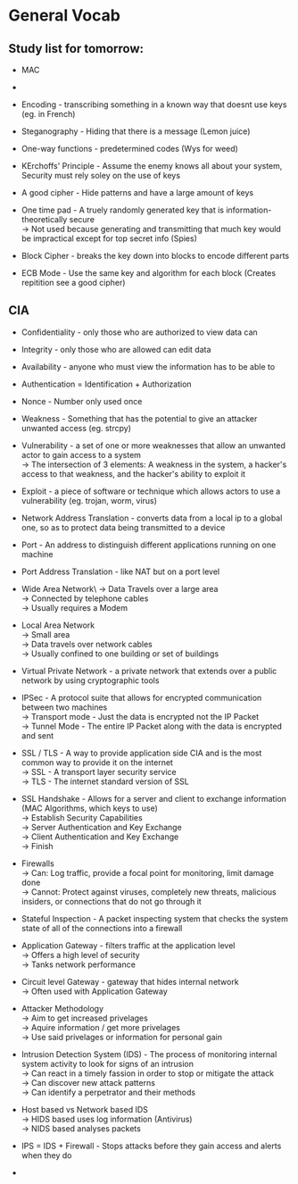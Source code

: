 # General Vocab
## Study list for tomorrow:
* MAC
* 


* Encoding - transcribing something in a known way that doesnt use keys (eg. in French)

* Steganography - Hiding that there is a message (Lemon juice)

* One-way functions - predetermined codes (Wys for weed)

* KErchoffs' Principle - Assume the enemy knows all about your system, Security must rely soley on the use of keys

* A good cipher - Hide patterns and have a large amount of keys

* One time pad - A truely randomly generated key that is information-theoretically secure \
-> Not used because generating and transmitting that much key would be impractical except for top secret info (Spies)

* Block Cipher - breaks the key down into blocks to encode different parts 

* ECB Mode - Use the same key and algorithm for each block (Creates repitition see a good cipher)

## CIA
* Confidentiality - only those who are authorized to view data can
* Integrity - only those who are allowed can edit data
* Availability - anyone who must view the information has to be able to 

* Authentication = Identification + Authorization 

* Nonce - Number only used once 
* Weakness - Something that has the potential to give an attacker unwanted access (eg. strcpy)

* Vulnerability - a set of one or more weaknesses that allow an unwanted actor to gain access to a system \
-> The intersection of 3 elements: A weakness in the system, a hacker's access to that weakness, and the hacker's ability to exploit it 

* Exploit - a piece of software or technique which allows actors to use a vulnerability (eg. trojan, worm, virus)

* Network Address Translation - converts data from a local ip to a global one, so as to protect data being transmitted to a device

* Port - An address to distinguish different applications running on one machine

* Port Address Translation - like NAT but on a port level 

* Wide Area Network\ 
-> Data Travels over a large area\
-> Connected by telephone cables\
-> Usually requires a Modem

* Local Area Network\
-> Small area\
-> Data travels over network cables\
-> Usually confined to one building or set of buildings

* Virtual Private Network - a private network that extends over a public network by using cryptographic tools

* IPSec - A protocol suite that allows for encrypted communication between two machines\
-> Transport mode - Just the data is encrypted not the IP Packet\
-> Tunnel Mode - The entire IP Packet along with the data is encrypted and sent 

* SSL / TLS - A way to provide application side CIA and is the most common way to provide it on the internet\
-> SSL - A transport layer security service\
-> TLS - The internet standard version of SSL

* SSL Handshake - Allows for a server and client to exchange information (MAC Algorithms, which keys to use)\
-> Establish Security Capabilities\
-> Server Authentication and Key Exchange\
-> Client Authentication and Key Exchange\
-> Finish

* Firewalls\
-> Can: Log traffic, provide a focal point for monitoring, limit damage done\
-> Cannot: Protect against viruses, completely new threats, malicious insiders, or connections that do not go through it 

* Stateful Inspection - A packet inspecting system that checks the system state of all of the connections into a firewall

* Application Gateway - filters traffic at the application level\
-> Offers a high level of security\
-> Tanks network performance

* Circuit level Gateway - gateway that hides internal network \
-> Often used with Application Gateway


* Attacker Methodology \
-> Aim to get increased privelages\
-> Aquire information / get more privelages\
-> Use said privelages or information for personal gain

* Intrusion Detection System (IDS) - The process of monitoring internal system activity to look for signs of an intrusion\
-> Can react in a timely fassion in order to stop or mitigate the attack\
-> Can discover new attack patterns\
-> Can identify a perpetrator and their methods

* Host based vs Network based IDS\
-> HIDS based uses log information (Antivirus) \
-> NIDS based analyses packets

* IPS = IDS + Firewall - Stops attacks before they gain access and alerts when they do 

* 